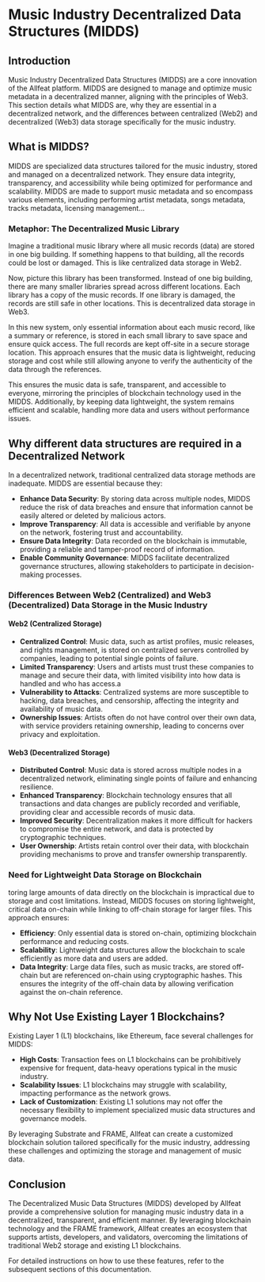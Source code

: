 # Music Industry Decentralized Data Structures (MIDDS)

## Introduction

Music Industry Decentralized Data Structures (MIDDS) are a core innovation of the Allfeat platform. MIDDS are designed to manage and optimize music metadata in a decentralized manner, aligning with the principles of Web3. This section details what MIDDS are, why they are essential in a decentralized network, and the differences between centralized (Web2) and decentralized (Web3) data storage specifically for the music industry.

## What is MIDDS?

MIDDS are specialized data structures tailored for the music industry, stored and managed on a decentralized network. They ensure data integrity, transparency, and accessibility while being optimized for performance and scalability. MIDDS are made to support music metadata and so encompass various elements, including performing artist metadata, songs metadata, tracks metadata, licensing management...

### Metaphor: The Decentralized Music Library

Imagine a traditional music library where all music records (data) are stored in one big building. If something happens to that building, all the records could be lost or damaged. This is like centralized data storage in Web2.

Now, picture this library has been transformed. Instead of one big building, there are many smaller libraries spread across different locations. Each library has a copy of the music records. If one library is damaged, the records are still safe in other locations. This is decentralized data storage in Web3.

In this new system, only essential information about each music record, like a summary or reference, is stored in each small library to save space and ensure quick access. The full records are kept off-site in a secure storage location. This approach ensures that the music data is lightweight, reducing storage and cost while still allowing anyone to verify the authenticity of the data through the references.

This ensures the music data is safe, transparent, and accessible to everyone, mirroring the principles of blockchain technology used in the MIDDS. Additionally, by keeping data lightweight, the system remains efficient and scalable, handling more data and users without performance issues.

## Why different data structures are required in a Decentralized Network

In a decentralized network, traditional centralized data storage methods are inadequate. MIDDS are essential because they:

- **Enhance Data Security**: By storing data across multiple nodes, MIDDS reduce the risk of data breaches and ensure that information cannot be easily altered or deleted by malicious actors.
- **Improve Transparency**: All data is accessible and verifiable by anyone on the network, fostering trust and accountability.
- **Ensure Data Integrity**: Data recorded on the blockchain is immutable, providing a reliable and tamper-proof record of information.
- **Enable Community Governance**: MIDDS facilitate decentralized governance structures, allowing stakeholders to participate in decision-making processes.

### Differences Between Web2 (Centralized) and Web3 (Decentralized) Data Storage in the Music Industry

#### Web2 (Centralized Storage)

- **Centralized Control**: Music data, such as artist profiles, music releases, and rights management, is stored on centralized servers controlled by companies, leading to potential single points of failure.
- **Limited Transparency**: Users and artists must trust these companies to manage and secure their data, with limited visibility into how data is handled and who has access.a
- **Vulnerability to Attacks**: Centralized systems are more susceptible to hacking, data breaches, and censorship, affecting the integrity and availability of music data.
- **Ownership Issues**: Artists often do not have control over their own data, with service providers retaining ownership, leading to concerns over privacy and exploitation.

#### Web3 (Decentralized Storage)

- **Distributed Control**: Music data is stored across multiple nodes in a decentralized network, eliminating single points of failure and enhancing resilience.
- **Enhanced Transparency**: Blockchain technology ensures that all transactions and data changes are publicly recorded and verifiable, providing clear and accessible records of music data.
- **Improved Security**: Decentralization makes it more difficult for hackers to compromise the entire network, and data is protected by cryptographic techniques.
- **User Ownership**: Artists retain control over their data, with blockchain providing mechanisms to prove and transfer ownership transparently.

### Need for Lightweight Data Storage on Blockchain

toring large amounts of data directly on the blockchain is impractical due to storage and cost limitations. Instead, MIDDS focuses on storing lightweight, critical data on-chain while linking to off-chain storage for larger files. This approach ensures:

- **Efficiency**: Only essential data is stored on-chain, optimizing blockchain performance and reducing costs.
- **Scalability**: Lightweight data structures allow the blockchain to scale efficiently as more data and users are added.
- **Data Integrity**: Large data files, such as music tracks, are stored off-chain but are referenced on-chain using cryptographic hashes. This ensures the integrity of the off-chain data by allowing verification against the on-chain reference.

## Why Not Use Existing Layer 1 Blockchains?

Existing Layer 1 (L1) blockchains, like Ethereum, face several challenges for MIDDS:

- **High Costs**: Transaction fees on L1 blockchains can be prohibitively expensive for frequent, data-heavy operations typical in the music industry.
- **Scalability Issues**: L1 blockchains may struggle with scalability, impacting performance as the network grows.
- **Lack of Customization**: Existing L1 solutions may not offer the necessary flexibility to implement specialized music data structures and governance models.

By leveraging Substrate and FRAME, Allfeat can create a customized blockchain solution tailored specifically for the music industry, addressing these challenges and optimizing the storage and management of music data.

## Conclusion

The Decentralized Music Data Structures (MIDDS) developed by Allfeat provide a comprehensive solution for managing music industry data in a decentralized, transparent, and efficient manner. By leveraging blockchain technology and the FRAME framework, Allfeat creates an ecosystem that supports artists, developers, and validators, overcoming the limitations of traditional Web2 storage and existing L1 blockchains.

For detailed instructions on how to use these features, refer to the subsequent sections of this documentation.
